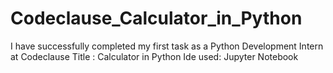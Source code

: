 # Codeclause_Calculator_in_Python
I have successfully completed my first task as a Python Development Intern at Codeclause
Title : Calculator in Python
Ide used: Jupyter Notebook
